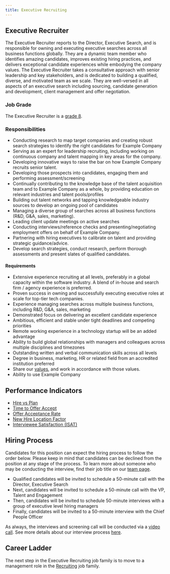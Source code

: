 ```yaml
---
title: Executive Recruiting
---
```


## Executive Recruiter

The Executive Recruiter reports to the Director, Executive Search, and is responsible for owning and executing executive searches across all business functions globally. They are a dynamic team member who identifies amazing candidates, improves existing hiring practices, and delivers exceptional candidate experiences while embodying the company values. The Executive Recruiter takes a consultative approach with senior leadership and key stakeholders, and is dedicated to building a qualified, diverse, and motivated team as we scale. They are well-versed in all aspects of an executive search including sourcing, candidate generation and development, client management and offer negotiation.

### Job Grade

The Executive Recruiter is a [grade 8](/handbook/total-rewards/compensation/compensation-calculator/#example_company-job-grades).

### Responsibilities

- Conducting research to map target companies and creating robust search strategies to identify the right candidates for Example Company
- Serving as an expert for leadership recruiting, including working on continuous company and talent mapping in key areas for the company.
- Developing innovative ways to raise the bar on how Example Company recruits senior talent.
- Developing those prospects into candidates, engaging them and performing assessment/screening
- Continually contributing to the knowledge base of the talent acquisition team and to Example Company as a whole, by providing education on relevant industries and talent pools/profiles
- Building out talent networks and tapping knowledgeable industry sources to develop an ongoing pool of candidates
- Managing a diverse group of searches across all business functions (R&D, G&A, sales, marketing).
- Leading client update meetings on active searches
- Conducting interviews/reference checks and presenting/negotiating employment offers on behalf of Example Company.
- Partnering with hiring executives to calibrate on talent and providing strategic guidance/advice.
- Develop search strategies, conduct research, perform thorough assessments and present slates of qualified candidates.

#### Requirements

- Extensive experience recruiting at all levels, preferably in a global capacity within the software industry.  A blend of in-house and search firm / agency experience is preferred.
- Proven success in owning and successfully executing executive roles at scale for top-tier tech companies.
- Experience managing searches across multiple business functions, including R&D, G&A, sales, marketing
- Demonstrated focus on delivering an excellent candidate experience
- Ambitious, efficient and stable under tight deadlines and competing priorities
- Remote working experience in a technology startup will be an added advantage
- Ability to build global relationships with managers and colleagues across multiple disciplines and timezones
- Outstanding written and verbal communication skills across all levels
- Degree in business, marketing, HR or related field from an accredited institution preferred
- Share our [values](/handbook/values/), and work in accordance with those values.
- Ability to use Example Company

## Performance Indicators

- [Hire vs Plan](https://about.example_company.com/#hires-vs-plan)
- [Time to Offer Accept](https://about.example_company.com/#time-to-offer-accept-days)
- [Offer Acceptance Rate](https://about.example_company.com/#offer-acceptance-rate)
- [New Hire Location Factor](https://about.example_company.com/#new-hire-location-factor)
- [Interviewee Satisfaction (ISAT)](https://about.example_company.com/#interviewee-satisfaction-isat)

## Hiring Process

Candidates for this position can expect the hiring process to follow the order below. Please keep in mind that candidates can be declined from the position at any stage of the process. To learn more about someone who may be conducting the interview, find their job title on our [team page](/handbook/company/team/).

- Qualified candidates will be invited to schedule a 50-minute call with the Director, Executive Search
- Next, candidates will be invited to schedule a 50-minute call with the VP, Talent and Engagement
- Then, candidates will be invited to schedule 50-minute interviews with a group of executive level hiring managers
- Finally, candidates will be invited to a 50-minute interview with the Chief People Officer

As always, the interviews and screening call will be conducted via a [video call](/handbook/communication/#video-calls). See more details about our interview process [here](/handbook/hiring/interviewing/).

## Career Ladder

The next step in the Executive Recruiting job family is to move to a management role in the [Recruiting](/job-families/people-group/talent-acquisition) job family.
